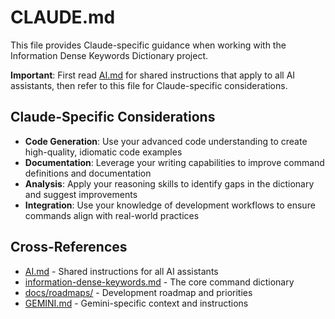 # CLAUDE.md

This file provides Claude-specific guidance when working with the Information Dense Keywords Dictionary project.

**Important**: First read [AI.md](AI.md) for shared instructions that apply to all AI assistants, then refer to this file for Claude-specific considerations.

## Claude-Specific Considerations

- **Code Generation**: Use your advanced code understanding to create high-quality, idiomatic code examples
- **Documentation**: Leverage your writing capabilities to improve command definitions and documentation
- **Analysis**: Apply your reasoning skills to identify gaps in the dictionary and suggest improvements
- **Integration**: Use your knowledge of development workflows to ensure commands align with real-world practices

## Cross-References

- [AI.md](AI.md) - Shared instructions for all AI assistants
- [information-dense-keywords.md](information-dense-keywords.md) - The core command dictionary
- [docs/roadmaps/](docs/roadmaps/) - Development roadmap and priorities
- [GEMINI.md](GEMINI.md) - Gemini-specific context and instructions
